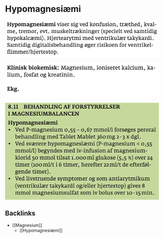 # Hypomagnesiæmi

![](BearImages/684A9FF0-D622-450E-A733-A45CA0A1AE4D-15714-000036F4F623E642/5B6284EC-8AB3-485B-999E-C2CCC86022B0.png)

![](BearImages/853A9C41-97A8-4A6C-AEFE-AD67A48566CA-15714-000036F68E8FC71C/05951B3E-6209-407C-97A9-D6971D17D0C4.png)

![](BearImages/BDA1AA0E-62D6-459C-AD0A-BF5CD8DBEF43-15714-000036F914AE2F20/455AAF86-7D8D-4ED1-9EB0-84FB44B2613B.png)

## Backlinks
* [[Magnesium]]
	* [[Hypomagnesiæmi]]

<!-- {BearID:4649C6B5-B360-4103-84BB-23B74C954CC8-15714-000036F1B2FA2864} -->
